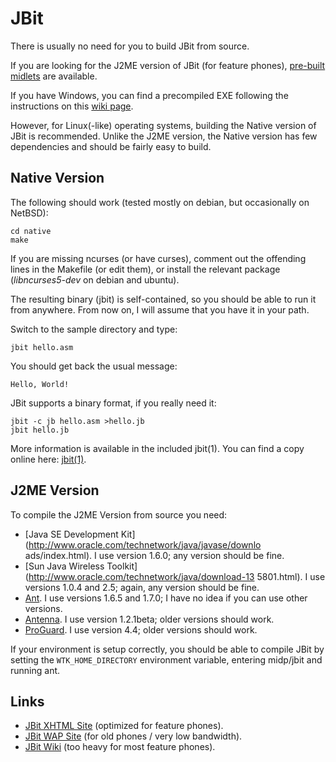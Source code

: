 JBit
====

There is usually no need for you to build JBit from source.

If you are looking for the J2ME version of JBit (for feature phones),
[pre-built midlets](http://jbit.sourceforge.net/download.html)
are available.

If you have Windows, you can find a precompiled EXE following the
instructions on this
[wiki page](https://github.com/efornara/jbit/wiki/Windows).

However, for Linux(-like) operating systems, building the Native version
of JBit is recommended. Unlike the J2ME version,
the Native version has few dependencies and should be fairly easy
to build.

## Native Version

The following should work (tested mostly on debian, but occasionally on
NetBSD):

	cd native
	make

If you are missing ncurses (or have curses), comment out the offending
lines in the Makefile (or edit them), or install the relevant package
(*libncurses5-dev* on debian and ubuntu).

The resulting binary (jbit) is self-contained, so you should be able to
run it from anywhere.  From now on, I will assume that you have it in
your path.

Switch to the sample directory and type:

	jbit hello.asm

You should get back the usual message:

	Hello, World!

JBit supports a binary format, if you really need it:

	jbit -c jb hello.asm >hello.jb
	jbit hello.jb

More information is available in the included jbit(1).
You can find a copy online here:
[jbit(1)](http://efornara.github.io/jbit/jbit.1.html).

## J2ME Version

To compile the J2ME Version from source you need:

* [Java SE Development Kit](http://www.oracle.com/technetwork/java/javase/downlo
ads/index.html).
  I use version 1.6.0; any version should be fine.
* [Sun Java Wireless Toolkit](http://www.oracle.com/technetwork/java/download-13
5801.html).
  I use versions 1.0.4 and 2.5; again, any version should be fine.
* [Ant](http://ant.apache.org/).
  I use versions 1.6.5 and 1.7.0; I have no idea if you can use other versions.
* [Antenna](http://antenna.sourceforge.net/).
  I use version 1.2.1beta; older versions should work.
* [ProGuard](http://proguard.sourceforge.net/).
  I use version 4.4; older versions should work.

If your environment is setup correctly, you should be able to
compile JBit by setting the `WTK_HOME_DIRECTORY` environment variable,
entering midp/jbit and running ant.

## Links

* [JBit XHTML Site](http://jbit.sourceforge.net/)
  (optimized for feature phones).
* [JBit WAP Site](http://jbit.sourceforge.net/m)
  (for old phones / very low bandwidth).
* [JBit Wiki](https://github.com/efornara/jbit/wiki)
  (too heavy for most feature phones).
